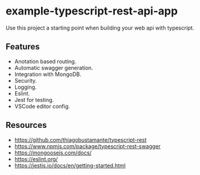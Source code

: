 # example-typescript-rest-api-app

Use this project a starting point when building your web api with typescript.

## Features

- Anotation based routing.
- Automatic swagger generation.
- Integration with MongoDB.
- Security.
- Logging.
- Eslint.
- Jest for testing.
- VSCode editor config.

## Resources

- https://github.com/thiagobustamante/typescript-rest
- https://www.npmjs.com/package/typescript-rest-swagger
- https://mongoosejs.com/docs/
- https://eslint.org/
- https://jestjs.io/docs/en/getting-started.html
